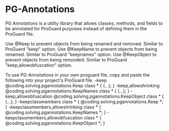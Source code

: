 # PG-Annotations
PG Annotations is a utility library that allows classes, methods, and fields to be annotated for ProGuard purposes instead of defining them in the ProGuard file.

Use @Keep to prevent objects from being renamed and removed. Similar to ProGuard "keep" option.
Use @KeepName to prevent objects from being renamed. Similar to ProGuard "keepnames" option.
Use @KeepObject to prevent objects from being removded. Similar to ProGuard "keep,allowobfuscation" option.

To use PG-Annotations in your own proguard file, copy and paste the following into your project's ProGuard file.
-keep @coding.solving.pgannotations.Keep class * { <init>(...); }
-keep,allowshrinking @coding.solving.pgannotations.KeepNames class * { <init>(...); }
-keep,allowobfuscation @coding.solving.pgannotations.KeepObject class * { <init>(...); }
-keepclassmembers class * { @coding.solving.pgannotations.Keep *; }
-keepclassmembers,allowshrinking class * { @coding.solving.pgannotations.KeepNames *; }
-keepclassmembers,allowobfuscation class * { @coding.solving.pgannotations.KeepObject *; }
